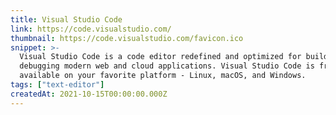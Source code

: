 ```yaml
---
title: Visual Studio Code
link: https://code.visualstudio.com/
thumbnail: https://code.visualstudio.com/favicon.ico
snippet: >-
  Visual Studio Code is a code editor redefined and optimized for building and
  debugging modern web and cloud applications. Visual Studio Code is free and
  available on your favorite platform - Linux, macOS, and Windows.
tags: ["text-editor"]
createdAt: 2021-10-15T00:00:00.000Z
---
```

